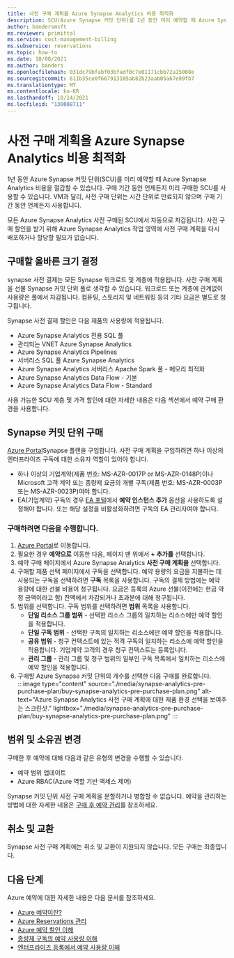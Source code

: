 ```yaml
---
title: 사전 구매 계획을 Azure Synapse Analytics 비용 최적화
description: SCU(Azure Synapse 커밋 단위)를 1년 동안 미리 예약할 때 Azure Synapse Analytics 비용을 절감하는 방법을 알아봅니다.
author: bandersmsft
ms.reviewer: primittal
ms.service: cost-management-billing
ms.subservice: reservations
ms.topic: how-to
ms.date: 10/08/2021
ms.author: banders
ms.openlocfilehash: 031dc79bfabf03bfadf0c7e01171cbb72a15008e
ms.sourcegitcommit: 611b35ce0f667913105ab82b23aab05a67e89fb7
ms.translationtype: MT
ms.contentlocale: ko-KR
ms.lasthandoff: 10/14/2021
ms.locfileid: "130008711"
---
```

# <a name="optimize-azure-synapse-analytics-costs-with-a-pre-purchase-plan"></a>사전 구매 계획을 Azure Synapse Analytics 비용 최적화

1년 동안 Azure Synapse 커밋 단위(SCU)를 미리 예약할 때 Azure Synapse Analytics 비용을 절감할 수 있습니다. 구매 기간 동안 언제든지 미리 구매한 SCU를 사용할 수 있습니다. VM과 달리, 사전 구매 단위는 시간 단위로 만료되지 않으며 구매 기간 동안 언제든지 사용합니다.

모든 Azure Synapse Analytics 사전 구매된 SCU에서 자동으로 차감됩니다. 사전 구매 할인을 받기 위해 Azure Synapse Analytics 작업 영역에 사전 구매 계획을 다시 배포하거나 할당할 필요가 없습니다.

## <a name="determine-the-right-size-to-buy"></a>구매할 올바른 크기 결정

synapse 사전 결제는 모든 Synapse 워크로드 및 계층에 적용됩니다. 사전 구매 계획을 선불 Synapse 커밋 단위 풀로 생각할 수 있습니다. 워크로드 또는 계층에 관계없이 사용량은 풀에서 차감됩니다. 컴퓨팅, 스토리지 및 네트워킹 등의 기타 요금은 별도로 청구됩니다.

Synapse 사전 결제 할인은 다음 제품의 사용량에 적용됩니다.

- Azure Synapse Analytics 전용 SQL 풀
- 관리되는 VNET Azure Synapse Analytics
- Azure Synapse Analytics Pipelines
- 서버리스 SQL 풀 Azure Synapse Analytics
- Azure Synapse Analytics 서버리스 Apache Spark 풀 - 메모리 최적화
- Azure Synapse Analytics Data Flow - 기본
- Azure Synapse Analytics Data Flow - Standard

사용 가능한 SCU 계층 및 가격 할인에 대한 자세한 내용은 다음 섹션에서 예약 구매 환경을 사용합니다.

## <a name="purchase-synapse-commit-units"></a>Synapse 커밋 단위 구매

[Azure Portal](https://portal.azure.com)Synapse 플랜을 구입합니다. 사전 구매 계획을 구입하려면 하나 이상의 엔터프라이즈 구독에 대한 소유자 역할이 있어야 합니다.

- 하나 이상의 기업계약(제품 번호: MS-AZR-0017P or MS-AZR-0148P)이나 Microsoft 고객 계약 또는 종량제 요금의 개별 구독(제품 번호: MS-AZR-0003P 또는 MS-AZR-0023P)여야 합니다.
- EA(기업계약) 구독의 경우 [EA 포털](https://ea.azure.com/)에서 **예약 인스턴스 추가** 옵션을 사용하도록 설정해야 합니다. 또는 해당 설정을 비활성화하려면 구독의 EA 관리자여야 합니다.

### <a name="to-purchase"></a>구매하려면 다음을 수행합니다.

1. [Azure Portal](https://portal.azure.com/?synapse=true#blade/Microsoft_Azure_Reservations/CreateBlade/referrer/Browse_AddCommand/autoOpenSpecPicker//productType/Reservation)로 이동합니다.
1. 필요한 경우 **예약으로** 이동한 다음, 페이지 맨 위에서 **+ 추가를** 선택합니다.
1. 예약 구매 페이지에서 Azure Synapse Analytics **사전 구매 계획을** 선택합니다.
1. 구매할 제품 선택 페이지에서 구독을 선택합니다. 예약 용량의 요금을 지불하는 데 사용되는 구독을 선택하려면 **구독** 목록을 사용합니다. 구독의 결제 방법에는 예약 용량에 대한 선불 비용이 청구됩니다. 요금은 등록의 Azure 선불(이전에는 현금 약정 금액이라고 함) 잔액에서 차감되거나 초과분에 대해 청구됩니다.
1. 범위를 선택합니다. 구독 범위를 선택하려면 **범위** 목록을 사용합니다.
    - **단일 리소스 그룹 범위** - 선택한 리소스 그룹의 일치하는 리소스에만 예약 할인을 적용합니다.
    - **단일 구독 범위** - 선택한 구독의 일치하는 리소스에만 예약 할인을 적용합니다.
    - **공유 범위** - 청구 컨텍스트에 있는 적격 구독의 일치하는 리소스에 예약 할인을 적용합니다. 기업계약 고객의 경우 청구 컨텍스트는 등록입니다.
    - **관리 그룹** - 관리 그룹 및 청구 범위의 일부인 구독 목록에서 일치하는 리소스에 예약 할인을 적용합니다.
1. 구매할 Azure Synapse 커밋 단위의 개수를 선택한 다음 구매를 완료합니다.  
    :::image type="content" source="./media/synapse-analytics-pre-purchase-plan/buy-synapse-analytics-pre-purchase-plan.png" alt-text="Azure Synapse Analytics 사전 구매 계획에 대한 제품 환경 선택을 보여주는 스크린샷." lightbox="./media/synapse-analytics-pre-purchase-plan/buy-synapse-analytics-pre-purchase-plan.png" :::

## <a name="change-scope-and-ownership"></a>범위 및 소유권 변경

구매한 후 예약에 대해 다음과 같은 유형의 변경을 수행할 수 있습니다.

- 예약 범위 업데이트
- Azure RBAC(Azure 역할 기반 액세스 제어)

Synapse 커밋 단위 사전 구매 계획을 분할하거나 병합할 수 없습니다. 예약을 관리하는 방법에 대한 자세한 내용은 [구매 후 예약 관리](manage-reserved-vm-instance.md)를 참조하세요.

## <a name="cancellations-and-exchanges"></a>취소 및 교환

Synapse 사전 구매 계획에는 취소 및 교환이 지원되지 않습니다. 모든 구매는 최종입니다.

## <a name="next-steps"></a>다음 단계

Azure 예약에 대한 자세한 내용은 다음 문서를 참조하세요.

- [Azure 예약이란?](save-compute-costs-reservations.md)
- [Azure Reservations 관리](manage-reserved-vm-instance.md)
- [Azure 예약 할인 이해](understand-reservation-charges.md)
- [종량제 구독의 예약 사용량 이해](understand-reserved-instance-usage.md)
- [엔터프라이즈 등록에서 예약 사용량 이해](understand-reserved-instance-usage-ea.md)